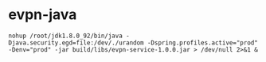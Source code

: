 # evpn-java

    nohup /root/jdk1.8.0_92/bin/java -Djava.security.egd=file:/dev/./urandom -Dspring.profiles.active="prod" -Denv="prod" -jar build/libs/evpn-service-1.0.0.jar > /dev/null 2>&1 &